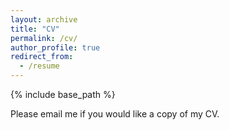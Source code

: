 ```yaml
---
layout: archive
title: "CV"
permalink: /cv/
author_profile: true
redirect_from:
  - /resume
---
```


{% include base_path %}

Please email me if you would like a copy of my CV.